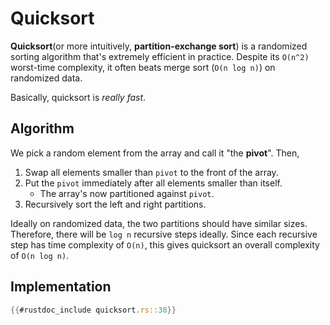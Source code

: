 # Quicksort

**Quicksort**(or more intuitively, **partition-exchange sort**)
is a randomized sorting algorithm
that's extremely efficient in practice.
Despite its `O(n^2)` worst-time complexity,
it often beats merge sort (`O(n log n)`) on randomized data.

Basically, quicksort is *really fast*.

## Algorithm

We pick a random element from the array and call it "the **pivot**".
Then,

1. Swap all elements smaller than `pivot` to the front of the array.
2. Put the `pivot` immediately after all elements smaller than itself.
   * The array's now partitioned against `pivot`.
3. Recursively sort the left and right partitions.

Ideally on randomized data, the two partitions
should have similar sizes. Therefore,
there will be `log n` recursive steps ideally.
Since each recursive step has time complexity of `O(n)`,
this gives quicksort an overall complexity of `O(n log n)`.

## Implementation

```rust
{{#rustdoc_include quicksort.rs::38}}
```
